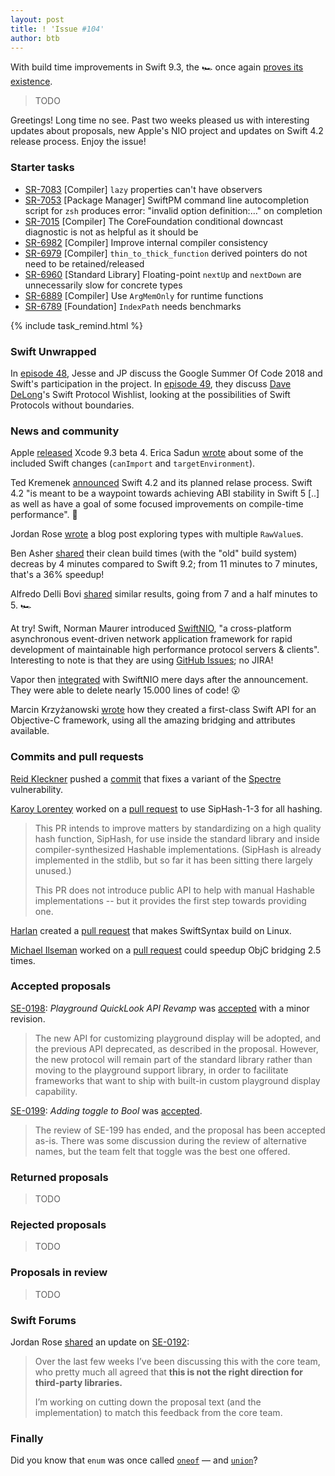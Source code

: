 ```yaml
---
layout: post
title: ! 'Issue #104'
author: btb
---
```


With build time improvements in Swift 9.3, the 🏎 once again [proves its existence](https://twitter.com/cabel/status/793886373849608192).

> TODO

Greetings! Long time no see. Past two weeks pleased us with interesting updates about proposals, new Apple's NIO project and updates on Swift 4.2 release process. Enjoy the issue!

<!--excerpt-->

### Starter tasks

- [SR-7083](https://bugs.swift.org/browse/SR-7083) [Compiler] `lazy` properties can't have observers
- [SR-7053](https://bugs.swift.org/browse/SR-7053) [Package Manager] SwiftPM command line autocompletion script for `zsh` produces error: "invalid option definition:…" on completion
- [SR-7015](https://bugs.swift.org/browse/SR-7015) [Compiler] The CoreFoundation conditional downcast diagnostic is not as helpful as it should be
- [SR-6982](https://bugs.swift.org/browse/SR-6982) [Compiler] Improve internal compiler consistency
- [SR-6979](https://bugs.swift.org/browse/SR-6979) [Compiler] `thin_to_thick_function` derived pointers do not need to be retained/released
- [SR-6960](https://bugs.swift.org/browse/SR-6960) [Standard Library] Floating-point `nextUp` and `nextDown` are unnecessarily slow for concrete types
- [SR-6889](https://bugs.swift.org/browse/SR-6889) [Compiler] Use `ArgMemOnly` for runtime functions
- [SR-6789](https://bugs.swift.org/browse/SR-6789) [Foundation] `IndexPath` needs benchmarks

{% include task_remind.html %}

### Swift Unwrapped

In [episode 48](https://spec.fm/podcasts/swift-unwrapped/117689), Jesse and JP discuss the Google Summer Of Code 2018 and Swift's participation in the project. In [episode 49](https://spec.fm/podcasts/swift-unwrapped/117707), they discuss [Dave DeLong](https://twitter.com/davedelong)'s Swift Protocol Wishlist, looking at the possibilities of Swift Protocols without  boundaries.

### News and community

Apple [released](https://download.developer.apple.com/Developer_Tools/Xcode_9.3_beta_4/Release_Notes_for_Xcode_9.3_beta_4.pdf) Xcode 9.3 beta 4. Erica Sadun [wrote](http://ericasadun.com/2018/03/05/new-to-swift-in-xcode-9-3-beta-4-se-0075-and-se-0190-allow-better-configuration-testing/) about some of the included Swift changes (`canImport` and `targetEnvironment`).

Ted Kremenek [announced](https://swift.org/blog/4-2-release-process/) Swift 4.2 and its planned relase process. Swift 4.2 "is meant to be a waypoint towards achieving ABI stability in Swift 5 [..] as well as have a goal of some focused improvements on compile-time performance". 🎉

Jordan Rose [wrote](http://belkadan.com/blog/2018/02/Many-to-Many-Protocols/) a blog post exploring types with multiple `RawValue`s.

Ben Asher [shared](https://twitter.com/benasher44/status/968905975724892160) their clean build times (with the "old" build system) decreas by 4 minutes compared to Swift 9.2; from 11 minutes to 7 minutes, that's a 36% speedup!

Alfredo Delli Bovi [shared](https://twitter.com/adellibovi/status/969012500682477568) similar results, going from 7 and a half minutes to 5. 🏎

At try! Swift, Norman Maurer introduced [SwiftNIO](https://github.com/apple/swift-nio), "a cross-platform asynchronous event-driven network application framework for rapid development of maintainable high performance protocol servers & clients".
Interesting to note is that they are using [GitHub Issues](https://github.com/apple/swift-nio/issues); no JIRA!

Vapor then [integrated](https://twitter.com/codevapor/status/970012673852178432) with SwiftNIO mere days after the announcement. They were able to delete nearly 15.000 lines of code! 😮

Marcin Krzyżanowski [wrote](https://pspdfkit.com/blog/2018/first-class-swift-api-for-objective-c-frameworks/) how they created a first-class Swift API for an Objective-C framework, using all the amazing bridging and attributes available.

### Commits and pull requests

[Reid Kleckner](https://github.com/rnk) pushed a [commit](https://github.com/apple/swift-clang/commit/334f080ab3c1bfbb13601a4f404b9c97e2294eb9) that fixes a variant of the [Spectre](https://spectreattack.com/spectre.pdf) vulnerability.

[Karoy Lorentey](https://github.com/lorentey) worked on a [pull request](https://github.com/apple/swift/pull/14913) to use SipHash-1-3 for all hashing.

> This PR intends to improve matters by standardizing on a high quality hash function, SipHash, for use inside the standard library and inside compiler-synthesized Hashable implementations. (SipHash is already implemented in the stdlib, but so far it has been sitting there largely unused.)
>
> This PR does not introduce public API to help with manual Hashable implementations -- but it provides the first step towards providing one.

[Harlan](https://github.com/harlanhaskins) created a [pull request](https://github.com/apple/swift/pull/14854) that makes SwiftSyntax build on Linux.

[Michael Ilseman](https://github.com/milseman) worked on a [pull request](https://github.com/apple/swift/pull/14755) could speedup ObjC bridging 2.5 times.

### Accepted proposals

[SE-0198](https://github.com/apple/swift-evolution/blob/master/proposals/0198-playground-quicklook-api-revamp.md): *Playground QuickLook API Revamp* was [accepted](https://forums.swift.org/t/se-0198-playground-quicklook-api-revamp/9448/16) with a minor revision.

> The new API for customizing playground display will be adopted, and the previous API deprecated, as described in the proposal. However, the new protocol will remain part of the standard library rather than moving to the playground support library, in order to facilitate frameworks that want to ship with built-in custom playground display capability.

[SE-0199](https://github.com/apple/swift-evolution/blob/master/proposals/0199-bool-toggle.md): *Adding toggle to Bool* was [accepted](https://forums.swift.org/t/accepted-se-199-add-toggle-to-bool/10681).

> The review of SE-199 has ended, and the proposal has been accepted as-is. There was some discussion during the review of alternative names, but the team felt that toggle was the best one offered.

### Returned proposals

> TODO

### Rejected proposals

> TODO

### Proposals in review

> TODO

### Swift Forums

Jordan Rose [shared](https://forums.swift.org/t/se-0192-non-exhaustive-enums/7291/337) an update on [SE-0192](https://github.com/apple/swift-evolution/blob/master/proposals/0192-non-exhaustive-enums.md):

> Over the last few weeks I’ve been discussing this with the core team, who pretty much all agreed that **this is not the right direction for third-party libraries.**
>
> I’m working on cutting down the proposal text (and the implementation) to match this feedback from the core team.

### Finally

Did you know that `enum` was once called [`oneof`](https://twitter.com/dgregor79/status/970857272724172800) — and [`union`](https://github.com/apple/swift/blob/master/CHANGELOG.md#2013-09-24)?
